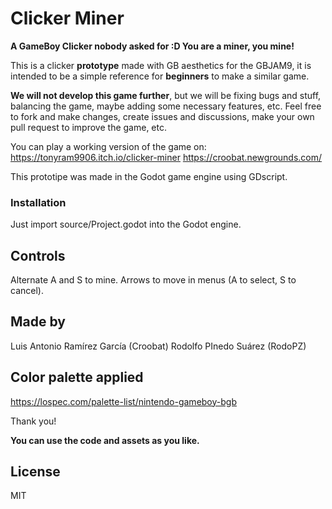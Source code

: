 # Clicker Miner
**A GameBoy Clicker nobody asked for :D
You are a miner, you mine!**

This is a clicker **prototype** made with GB aesthetics for the GBJAM9, it is intended to be a simple reference for **beginners** to make a similar game.

**We will not develop this game further**, but we will be fixing bugs and stuff, balancing the game, maybe adding some necessary features, etc. Feel free to fork and make changes, create issues and discussions, make your own pull request to improve the game, etc.

You can play a working version of the game on:
https://tonyram9906.itch.io/clicker-miner
https://croobat.newgrounds.com/

This prototipe was made in the Godot game engine using GDscript.

### Installation
Just import source/Project.godot into the Godot engine.

## Controls
Alternate A and S to mine.
Arrows to move in menus (A to select, S to cancel).

## Made by
Luis Antonio Ramírez García (Croobat)
Rodolfo PInedo Suárez (RodoPZ)

## Color palette applied
https://lospec.com/palette-list/nintendo-gameboy-bgb

Thank you!

**You can use the code and assets as you like.**

## License 

MIT
